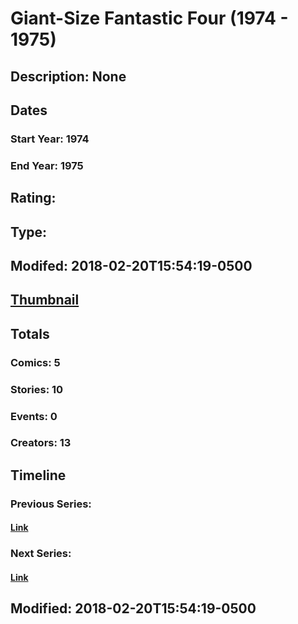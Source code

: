 # Giant-Size Fantastic Four (1974 - 1975)
## Description: None
## Dates
### Start Year: 1974
### End Year: 1975
## Rating: 
## Type: 
## Modifed: 2018-02-20T15:54:19-0500
## [Thumbnail](http://i.annihil.us/u/prod/marvel/i/mg/c/a0/5a8c8ada2985b.jpg)
## Totals
### Comics: 5
### Stories: 10
### Events: 0
### Creators: 13
## Timeline
### Previous Series: 
#### [Link]()
### Next Series: 
#### [Link]()
## Modified: 2018-02-20T15:54:19-0500